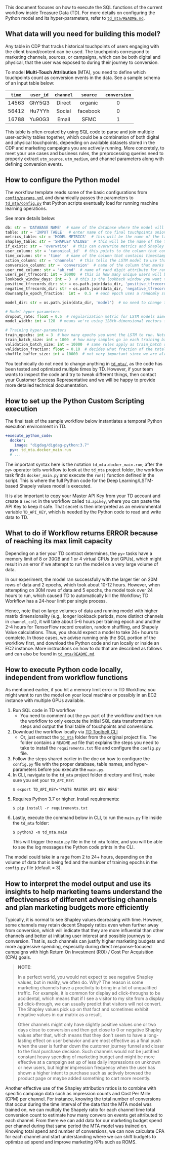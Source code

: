 This document focuses on how to execute the SQL functions of the current workflow inside Treasure Data (TD). For more details on configuring the Python model and its hyper-parameters, refer to [`td_mta/README.md`](../td_mta/README.md).

## What data will you need for building this model?

Any table in CDP that tracks historical touchpoints of users engaging with the client brand/content can be used. The touchpoints correspond to marketing channels, sources, or campaigns, which can be both digital and physical, that the user was exposed to during their journey to conversion. 

To model **Multi-Touch Attribution** (MTA), you need to define which touchpoints count as conversion events in the data. See a sample schema of an input table below:

| `time`  | `user_id`  | `channel` | `source`   | `conversion` |
|:-----:|:--------:|:-------:|:--------:|:----------:|
| 14563 | GhY5Q3   | Direct  | organic  |     0      |
| 56412 | Hu7YYh   | Social  | facebook |     0      |
| 16788 | Yu90G3   | Email   | SFMC     |     1      |

This table is often created by using SQL code to parse and join multiple user-activity tables together, which could be a combination of both digital and physical touchpoints, depending on available datasets stored in the CDP and marketing campaigns you are actively running. More concretely, to meet your use cases and business rules, the preprocessing queries need to properly extract `utm_source`, `utm_medium`, and channel parameters along with defining conversion events.

## How to configure the Python model

The workflow template reads some of the basic configurations from [`config/params.yml`](../config/params.yml) and dynamically passes the parameters to [`td_mta/config.py`](../td_mta/config.py) that Python scripts eventually load for running machine learning operations.

See more details below:

```python
db: str = 'DATABASE NAME'  # name of the database where the model will read and write data to.
table: str = 'INPUT TABLE'  # enter name of the final touchpoints union_table with ab_rnd attribute created by the SQL Query `queries/union_ab_rand.sql`
metrics_table: str = 'MODEL METRICS'  # this will be the name of the table that the model will write to TD with LSTM performance metrics such as RMSE and LogLoss. 
shapley_table: str = 'SHAPLEY VALUES'  # this will be the name of the table with the final Shapley values, broken down by each day of the customer journey. Note***Aggregate final Shapley values across the full journey are output in a separate table that has the same name as shapley_table but with a "_channel" prefix at the end. 
if_exists: str = 'overwrite'  # this can overwrite metrics and Shapley values table after each new run. If you prefer to preserve old values and just append new values, then change the parameter to 'append'.
user_column: str = 'canonical_id'  # this points to the column that contains unique user IDs, most commonly 'canonical_id' since this is typically the output of our ID unification algorithm.
time_column: str = 'time'  # name of the column that contains timestamp for each touchpoint.
action_column: str = 'channels'  # this tells the LSTM model to use that column as the categorical features when predicting probabilities of conversion. In other words - this is the column that you are trying to get the final shapely values for. Other columns that can be used here are 'source', 'channel_source', 'campaign', depending on what the marketing team wants to measure.
conversion_column: str = 'conversion'  # name of the column that marks conversion events
user_rnd_column: str = 'ab_rnd'  # name of rand digit attribute for random shuffling
users_per_tfrecord: int = 20000  # this is how many unique users will be saved in each individual TensorFlow record. The rule of thumb is to try to get about 2-3% of users per record, so if you have a table with 1M users, then you can make this number 40,000, which will draw from the dataset 25 times with random shuffling to create separate TensorFlow records.
lookback_window_days: int = 3  # this is the lookback window you want to set before the model starts to define how many days from conversion events do you want to track back to define what marketing touchpoints were part of the user journey. 
positive_tfrecords_dir: str = os.path.join(data_dir, 'positive_tfrecords')  # no need to change this, it just tells the model to store TF records in the current project directory.
negative_tfrecords_dir: str = os.path.join(data_dir, 'negative_tfrecords')  # no need to change this, it just tells the model to store TF records in the current project directory.
downsample_epoch_fraction:  int =  0.5  # each epoch uses a randomly subsampled fraction of all the training data, but it's a different fraction every epoch. This will reduce the training time, but will not reduce the Shapley value calculation time.

model_dir: str = os.path.join(data_dir, 'model')  # no need to change this

# Model hyper-parameters
dropout_rate: float = 0.5  # regularization metric for LSTM models aimed at reducing overfitting and improving model performance. Historically, dropout rate values between 0.4 and 0.6 have proven to be the preferred for a variety of LSTM models and hidden layers. 
model_width: int = 128  # means we're using 128th-dimensional vectors for the linear transformations of Neural Network layers. 128x128 matrices are used. 

# Training hyper-parameters
train_epochs: int = 3  # how many epochs you want the LSTM to run. Note that for very large datasets a single epoch can take more than 5hrs, so it is advisable to keep that number small at first and increase as you see fit. Typically, you want to watch how val_loss and val_rmse change with each epoch and stop at the epoch after which val_loss stops decreasing.
train_batch_size: int = 1000  # how many samples go in each training batch. The larger this number, the faster each epoch will run, but this might have a slightly negative effect on performance.  It's recommended testing different variations and finding a good balance between run speed and model performance. 
validation_batch_size: int = 10000  # same rules apply as train_batch size, except you always want your validation batch size 10x or so larger than train_batch since training has been done at this point and we're only using the validation dataset at the end to estimate value metrics.
validation_fraction: float = 0.10  # decides what fraction of the total data you will hold-out for validation and how many records will go into the model training. We recommend 10% as the default metric, but other fractions can be tested if needed.
shuffle_buffer_size: int = 10000  # not very important since we are already doing random shuffling in the beginning during TF record random sampling. 
```

You technically do not need to change anything in [`td_mta/`](../td_mta/), as the code has been tested and optimized multiple times by TD. However, if your team wants to inspect the code and try to tweak different things, then contact your Customer Success Representative and we will be happy to provide more detailed technical documentation.

## How to set up the Python Custom Scripting execution

The final task of the sample workflow below instantiates a temporal Python execution environment in TD. 

```yaml
+execute_python_code:
  docker:
    image: "digdag/digdag-python:3.7"
  py>: td_mta.docker_main.run
  # ...
```

The important syntax here is the notation `td_mta.docker_main.run`; after the `py>` operator tells workflow to look at the `td_mta` project folder, the workflow task finds `docker_main.py` and execute the `run()` function defined in the script. This is where the full Python code for the Deep Learning/LSTM-based Shapely values model is executed.

It is also important to copy your Master API Key from your TD account and create a `secret` in the workflow called `td.apikey`, where you can paste the API Key to keep it safe. That secret is then interpreted as an environmental variable `TD_API_KEY`, which is needed by the Python code to read and write data to TD.

## What to do if Workflow returns ERROR because of reaching its max limit capacity

Depending on a tier your TD contract determines, the `py>` tasks have a memory limit of 8 or 30GB and 1 or 4 virtual CPUs (not GPUs), which might result in an error if we attempt to run the model on a very large volume of data. 

In our experiment, the model ran successfully with the larger tier on 20M rows of data and 2 epochs, which took about 10-12 hours. However, when attempting on 30M rows of data and 5 epochs, the model took over 24 hours to run, which caused TD to automatically kill the Workflow; TD Workflow has a 24-hour limit per single process.

Hence, note that on large volumes of data and running model with higher matrix dimensionality (e.g., longer lookback periods, more distinct channels in `channel_col`), it will take about 5-6 hours per training epoch and another 2-4 hours for TensorFlow record creation, random shuffling, and Shapely Value calculations. Thus, you should expect a model to take 24+ hours to complete. In those cases, we advise running only the SQL portion of the workflow first, and download the Python code and run locally or inside an EC2 instance. More instructions on how to do that are described as follows and can also be found in [`td_mta/README.md`](../td_mta/README.md). 

## How to execute Python code locally, independent from workflow functions

As mentioned earlier, if you hit a memory limit error in TD Workflow, you might want to run the model on your local machine or possibly in an EC2 instance with multiple GPUs available.

1.  Run SQL code in TD workflow 
    - You need to comment out the `py>` part of the workflow and then run the workflow to only execute the initial SQL data transformation steps and output the final table of touchpoints and conversions.
2.  Download the workflow locally via [TD Toolbelt CLI](https://toolbelt.treasuredata.com/)
    - Or, just extract the [`td_mta`](../td_mta/) folder from the original project file. The folder contains a `README.md` file that explains the steps you need to take to install the `requirements.txt` file and configure the `config.py` file.
3.  Follow the steps shared earlier in the doc on how to configure the `config.py` file with the proper database, table names, and hyper-parameters before you execute the `main.py`. 
4.  In CLI, navigate to the `td_mta` project folder directory and first, make sure you set your `TD_API_KEY`:
    ```
    $ export TD_API_KEY='PASTE MASTER API KEY HERE'
    ```
5.  Requires Python 3.7 or higher. Install requirements:
    ```
    $ pip install -r requirements.txt
    ```
6.  Lastly, execute the command below in CLI, to run the `main.py` file inside the `td_mta` folder:
    ```
    $ python3 -m td_mta.main
    ```
    This will trigger the `main.py` file in the `td_mta` folder, and you will be able to see the log messages the Python code prints in the CLI.

The model could take in a rage from 2 to 24+ hours, depending on the volume of data that is being fed and the number of training epochs in the `config.py` file (default = 3).

## How to interpret the model output and use its insights to help marketing teams understand the effectiveness of different advertising channels and plan marketing budgets more efficiently

Typically, it is normal to see Shapley values decreasing with time. However, some channels may retain decent Shapely ratios even when further away from conversion, which will indicate that they are more influential than other channels and better at initiating user interest and possible journeys to conversion. That is, such channels can justify higher marketing budgets and more aggressive spending, especially during direct response-focused campaigns with high Return On Investment (ROI) / Cost Per Acquisition (CPA) goals. 

> **NOTE**:
> 
> In a perfect world, you would not expect to see negative Shapley values, but in reality, we often do. Why? The reason is some marketing channels have a proclivity to bring in a lot of unqualified traffic. For example, it is common for display ad click-throughs to be accidental, which means that if I see a visitor to my site from a display ad click-through, we can usually predict that visitors will not convert. The Shapley values pick up on that fact and sometimes exhibit negative values in our matrix as a result.
> 
> Other channels might only have slightly positive values one or two days close to conversion and then get close to 0 or negative Shapley values after that, which means that they don't seem to have a long-lasting effect on user behavior and are most effective as a final push when the user is further down the customer journey funnel and closer to the final purchase decision. Such channels would not be justified constant heavy spending of marketing budget and might be more effective at a campaign set up of less daily impressions on unknown or new users, but higher impression frequency when the user has shown a higher intent to purchase such as actively browsed the product page or maybe added something to cart more recently.

Another effective use of the Shapley attribution ratios is to combine with specific campaign data such as impression counts and Cost Per Mille (CPM) per channel. For instance, knowing the total number of conversions that occur during the time interval of the data that the MTA model was trained on, we can multiply the Shapely ratio for each channel time total conversion count to estimate how many conversion events get attributed to each channel. From there we can add data for our marketing budget spend per channel during that same period the MTA model was trained on. Knowing total spend and number of conversions, we can now calculate CPA for each channel and start understanding where we can shift budgets to optimize ad spend and improve marketing KPIs such as ROMS.